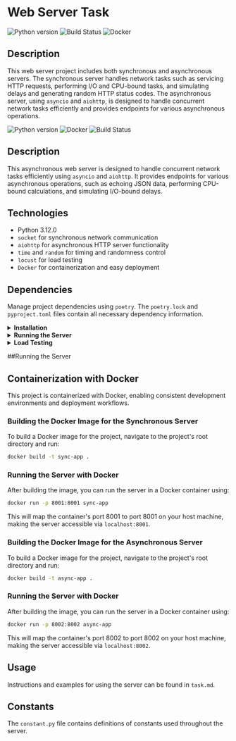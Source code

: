 # Web Server Task

![Python version](https://img.shields.io/badge/python-3.12.0-blue.svg)
![Build Status](https://img.shields.io/badge/build-passing-brightgreen.svg)
![Docker](https://img.shields.io/badge/docker-enabled-blue.svg)

## Description
This web server project includes both synchronous and asynchronous servers. The synchronous server handles network tasks such as servicing HTTP requests, performing I/O and CPU-bound tasks, and simulating delays and generating random HTTP status codes. The asynchronous server, using `asyncio` and `aiohttp`, is designed to handle concurrent network tasks efficiently and provides endpoints for various asynchronous operations.

![Python version](https://img.shields.io/badge/python-3.12.0-blue.svg)
![Docker](https://img.shields.io/badge/docker-enabled-blue.svg)
![Build Status](https://img.shields.io/badge/build-passing-brightgreen.svg)

## Description
This asynchronous web server is designed to handle concurrent network tasks efficiently using `asyncio` and `aiohttp`. It provides endpoints for various asynchronous operations, such as echoing JSON data, performing CPU-bound calculations, and simulating I/O-bound delays.

## Technologies
- Python 3.12.0
- `socket` for synchronous network communication
- `aiohttp` for asynchronous HTTP server functionality
- `time` and `random` for timing and randomness control
- `locust` for load testing
- `Docker` for containerization and easy deployment

## Dependencies
Manage project dependencies using `poetry`. The `poetry.lock` and `pyproject.toml` files contain all necessary dependency information.

<details>
<summary><strong>Installation</strong></summary>
<p>

Install `poetry` if it is not already installed:

```
curl -sSL https://install.python-poetry.org | python - --version 1.7.1
```

Clone the repository and navigate to its directory:

```sh
git clone https://github.com/dan9Protasenia/Web_server_task
cd Web_server_task
```

Then install the dependencies:

```sh
poetry install
```

</p>
</details>

<details>
<summary><strong>Running the Server</strong></summary>
<p>

To start the server, use the command:

```sh
poetry run python -m src.synс.main
```

</p>
</details>

<details>
<summary><strong>Load Testing</strong></summary>
<p>

For load testing with `locust`, use the `locustfile.py`. Start the tests with the command:

```sh
poetry run locust -f locustfile.py
```
Or, you can activate the virtual environment shell provided by Poetry and run Locust from there:

```sh
poetry shell
locust -f locustfile.py
```
</p>
</details>

##Running the Server  

## Containerization with Docker
This project is containerized with Docker, enabling consistent development environments and deployment workflows.

### Building the Docker Image for the Synchronous Server
To build a Docker image for the project, navigate to the project's root directory and run:
```sh
docker build -t sync-app .
```

### Running the Server with Docker
After building the image, you can run the server in a Docker container using:
```sh
docker run -p 8001:8001 sync-app
```
This will map the container's port 8001 to port 8001 on your host machine, making the server accessible via `localhost:8001`.

### Building the Docker Image for the Asynchronous Server
To build a Docker image for the project, navigate to the project's root directory and run:
```sh
docker build -t async-app .
```

### Running the Server with Docker
After building the image, you can run the server in a Docker container using:
```sh
docker run -p 8002:8002 async-app
```
This will map the container's port 8002 to port 8002 on your host machine, making the server accessible via `localhost:8002`.

## Usage
Instructions and examples for using the server can be found in `task.md`.

## Constants
The `constant.py` file contains definitions of constants used throughout the server.

